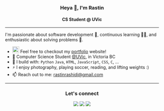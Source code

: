 <p align="center">
  <h3 align="center">Heya 👋, I'm Rastin</h3>
</p>
<p align="center">
  <h4 align="center">CS Student @ UVic</h4>
</p>

<hr/>

I'm passionate about software development 📲, continuous learning 👷‍♀️, and enthusiastic about solving problems 📖.

- <img src="https://rastin.dev/favicon.ico"  width="22" height="22"> Feel free to checkout my [portfolio](https://rastin.dev/) website!
- 🏢 Computer Science Student [@UVic](https://www.uvic.ca), in Victoria BC
- 🧰 I build with: `Python` `Java`, `HTML`, `JavaScript`, `CSS`,  `C`, ...
- ⚡ I enjoy photography, playing soccer, reading, and lifting weights :)
- 📫 Reach out to me: rastinrashidi@gmail.com

<hr/>

<div align="center"> 
<h3 align="center">Let's connect</h3>

[<img src="https://img.shields.io/badge/github-%2312100E.svg?&style=for-the-badge&logo=github&logoColor=white&color=black" />](https://github.com/raastinn)
[<img src="https://img.shields.io/badge/gitlab-%2312100E.svg?&style=for-the-badge&logo=gitlab&logoColor=white&color=9b51e0" />](https://github.com/raastinn)
[<img src="https://img.shields.io/badge/linkedin-%230077B5.svg?&style=for-the-badge&logo=linkedin&logoColor=white" />](https://www.linkedin.com/in/rastin-rashidi/)

</div>
<!-- [<img src="https://img.shields.io/badge/github-%2312100E.svg?&style=for-the-badge&logo=github&logoColor=white&color=black" />](https://github.com/raastinn)
[<img src="https://img.shields.io/badge/gitlab-%2312100E.svg?&style=for-the-badge&logo=gitlab&logoColor=white&color=9b51e0" />](https://github.com/raastinn)
[<img src="https://img.shields.io/badge/linkedin-%230077B5.svg?&style=for-the-badge&logo=linkedin&logoColor=white" />](https://www.linkedin.com/in/rastin-rashidi/) -->
